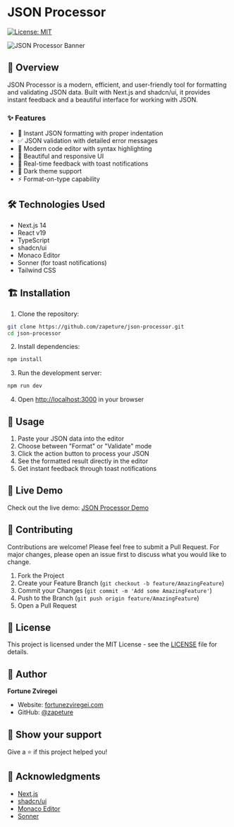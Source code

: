 # JSON Processor

[![License: MIT](https://img.shields.io/badge/License-MIT-yellow.svg)](https://opensource.org/licenses/MIT)

![JSON Processor Banner](https://res.cloudinary.com/zapeture/image/upload/v1742526485/MISC/jm5awtd48ykg2mvkr2kl.png)

## 🚀 Overview

JSON Processor is a modern, efficient, and user-friendly tool for formatting and validating JSON data. Built with Next.js and shadcn/ui, it provides instant feedback and a beautiful interface for working with JSON.

### ✨ Features

- 🎯 Instant JSON formatting with proper indentation
- ✅ JSON validation with detailed error messages
- 📝 Modern code editor with syntax highlighting
- 📱 Beautiful and responsive UI
- 🔔 Real-time feedback with toast notifications
- 🎨 Dark theme support
- ⚡ Format-on-type capability

## 🛠️ Technologies Used

- Next.js 14
- React v19
- TypeScript
- shadcn/ui
- Monaco Editor
- Sonner (for toast notifications)
- Tailwind CSS

## 🏗️ Installation

1. Clone the repository:

```bash
git clone https://github.com/zapeture/json-processor.git
cd json-processor
```

2. Install dependencies:

```bash
npm install
```

3. Run the development server:

```bash
npm run dev
```

4. Open [http://localhost:3000](http://localhost:3000) in your browser

## 🎯 Usage

1. Paste your JSON data into the editor
2. Choose between "Format" or "Validate" mode
3. Click the action button to process your JSON
4. See the formatted result directly in the editor
5. Get instant feedback through toast notifications

## 🚀 Live Demo

Check out the live demo: [JSON Processor Demo](https://json_processor.fortunezviregei.com)

## 🤝 Contributing

Contributions are welcome! Please feel free to submit a Pull Request. For major changes, please open an issue first to discuss what you would like to change.

1. Fork the Project
2. Create your Feature Branch (`git checkout -b feature/AmazingFeature`)
3. Commit your Changes (`git commit -m 'Add some AmazingFeature'`)
4. Push to the Branch (`git push origin feature/AmazingFeature`)
5. Open a Pull Request

## 📝 License

This project is licensed under the MIT License - see the [LICENSE](LICENSE) file for details.

## 👤 Author

**Fortune Zviregei**

- Website: [fortunezviregei.com](https://fortunezviregei.com/)
- GitHub: [@zapeture](https://github.com/zapeture)

## 🌟 Show your support

Give a ⭐️ if this project helped you!

## 🙏 Acknowledgments

- [Next.js](https://nextjs.org)
- [shadcn/ui](https://ui.shadcn.com)
- [Monaco Editor](https://microsoft.github.io/monaco-editor/)
- [Sonner](https://sonner.emilkowal.ski/)

